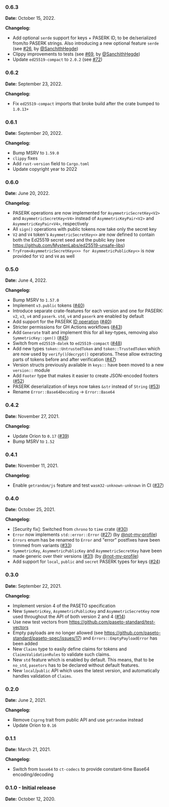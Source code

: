 ### 0.6.3

__Date:__ October 15, 2022.

__Changelog:__
- Add optional `serde` support for keys + PASERK ID, to be de/serialized from/to PASERK strings. Also introducing a new optional feature `serde` (see [#26](https://github.com/brycx/pasetors/issues/26), by [@SanchithHegde](https://github.com/SanchithHegde))
- Clippy improvements to tests (see [#69](https://github.com/brycx/pasetors/pull/69), by [@SanchithHegde](https://github.com/SanchithHegde))
- Update `ed25519-compact` to `2.0.2` (see [#72](https://github.com/brycx/pasetors/pull/72))

### 0.6.2

__Date:__ September 23, 2022.

__Changelog:__
- Fix `ed25519-compact` imports that broke build after the crate bumped to `1.0.13+`

### 0.6.1

__Date:__ September 20, 2022.

__Changelog:__
- Bump MSRV to `1.59.0`
- `clippy` fixes
- Add `rust-version` field to `Cargo.toml`
- Update copyright year to 2022


### 0.6.0

__Date:__ June 20, 2022.

__Changelog:__
- PASERK operations are now implemented for `AsymmetricSecretKey<V2>` and `AsymmetricSecretKey<V4>` instead of `AsymmetricKeyPair<V2>` and `AsymmetricKeyPair<V4>`, respectively
- All `sign()` operations with public tokens now take only the secret key
- `V2` and `V4` token's `AsymmetricSecretKey<>` are now defined to contain both the Ed25519 secret seed and the public key (see https://github.com/MystenLabs/ed25519-unsafe-libs)
- `TryFrom<AsymmetricSecretKey<>> for AsymmetricPublicKey<>` is now provided for `V2` and `V4` as well


### 0.5.0

__Date:__ June 4, 2022.

__Changelog:__
- Bump MSRV to `1.57.0`
- Implement `v3.public` tokens ([#40](https://github.com/brycx/pasetors/issues/40))
- Introduce separate crate-features for each version and one for PASERK: `v2`, `v3`, `v4` and `paserk`. `std`, `v4` and `paserk` are enabled by default
- Add support for the PASERK [ID operation](https://github.com/paseto-standard/paserk/blob/master/operations/ID.md) ([#40](https://github.com/brycx/pasetors/issues/40))
- Stricter permissions for GH Actions workflows ([#43](https://github.com/brycx/pasetors/pull/43))
- Add `Generate` trait and implement this for all key-types, removing also `SymmetricKey::gen()` ([#45](https://github.com/brycx/pasetors/issues/45))
- Switch from `ed25519-dalek` to `ed25519-compact` ([#48](https://github.com/brycx/pasetors/issues/48))
- Add new types `token::UntrustedToken` and `token::TrustedToken` which are now used by `verify()`/`decrypt()` operations. 
These allow extracting parts of tokens before and after verification ([#47](https://github.com/brycx/pasetors/issues/47)) 
- Version structs previously available in `keys::` have been moved to a new `version::` module
- Add `Footer` type that makes it easier to create JSON-encoded footers ([#52](https://github.com/brycx/pasetors/pull/52))
- PASERK deserialization of keys now takes `&str` instead of `String` ([#53](https://github.com/brycx/pasetors/issues/53))
- Rename `Error::Base64Decoding` -> `Error::Base64`

### 0.4.2

__Date:__ November 27, 2021.

__Changelog:__
- Update Orion to `0.17` ([#39](https://github.com/brycx/pasetors/pull/39))
- Bump MSRV to `1.52`

### 0.4.1

__Date:__ November 11, 2021.

__Changelog:__
- Enable `getrandom/js` feature and test `wasm32-unknown-unknown` in CI ([#37](https://github.com/brycx/pasetors/pull/37))

### 0.4.0

__Date:__ October 25, 2021.

__Changelog:__
- [Security fix]: Switched from `chrono` to `time` crate ([#30](https://github.com/brycx/pasetors/pull/30))
- `Error` now implements `std::error::Error` ([#27](https://github.com/brycx/pasetors/pull/27)) (by [@not-my-profile](https://github.com/not-my-profile))
- `Errors` enum has be renamed to `Error` and "error" postfixes have been trimmed from variants ([#33](https://github.com/brycx/pasetors/pull/33))
- `SymmetricKey`, `AsymmetricPublicKey` and `AsymmetricSecretKey` have been made generic over their versions ([#31](https://github.com/brycx/pasetors/pull/31)) (by [@not-my-profile](https://github.com/not-my-profile))
- Add support for `local`, `public` and `secret` PASERK types for keys ([#24](https://github.com/brycx/pasetors/pull/24))

### 0.3.0

__Date:__ September 22, 2021.

__Changelog:__
- Implement version 4 of the PASETO specification
- New `SymmetricKey`, `AsymmetricPublicKey` and `AsymmetricSecretKey` now used throughout the API of both version 2 and 4 ([#14](https://github.com/brycx/pasetors/issues/14))
- Use new test vectors from https://github.com/paseto-standard/test-vectors
- Empty payloads are no longer allowed (see https://github.com/paseto-standard/paseto-spec/issues/17) and `Errors::EmptyPayloadError` has been added
- New `Claims` type to easily define claims for tokens and `ClaimsValidationRules` to validate such claims.
- New `std` feature which is enabled by default. This means, that to be `no_std`, `pasetors` has to be declared without default features.
- New `local`/`public` API which uses the latest version, and automatically handles validation of `Claims`.

### 0.2.0

__Date:__ June 2, 2021.

__Changelog:__
- Remove `Csprng` trait from public API and use `getrandom` instead
- Update Orion to `0.16`


### 0.1.1 

__Date:__ March 21, 2021.

__Changelog:__
- Switch from `base64` to `ct-codecs` to provide constant-time Base64 encoding/decoding


### 0.1.0 - Initial release

__Date:__ October 12, 2020.
